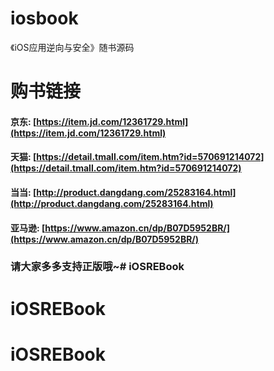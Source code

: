 # iosbook
《iOS应用逆向与安全》随书源码

# 购书链接

#### 京东: [https://item.jd.com/12361729.html](https://item.jd.com/12361729.html)

#### 天猫: [https://detail.tmall.com/item.htm?id=570691214072](https://detail.tmall.com/item.htm?id=570691214072)

#### 当当: [http://product.dangdang.com/25283164.html](http://product.dangdang.com/25283164.html)

#### 亚马逊: [https://www.amazon.cn/dp/B07D5952BR/](https://www.amazon.cn/dp/B07D5952BR/)



### 请大家多多支持正版哦~# iOSREBook
# iOSREBook
# iOSREBook
